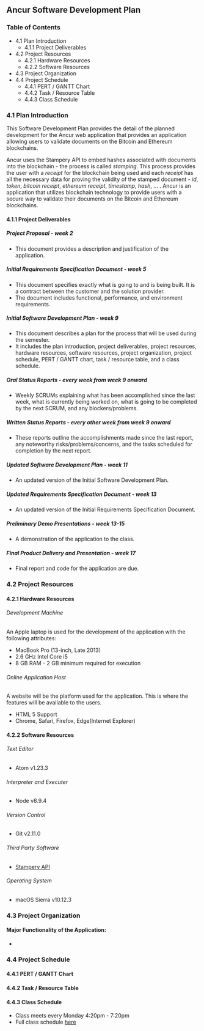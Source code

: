 ## Ancur Software Development Plan  

### Table of Contents
* 4.1 Plan Introduction
    * 4.1.1 Project Deliverables
* 4.2 Project Resources
    * 4.2.1 Hardware Resources
    * 4.2.2 Software Resources
* 4.3 Project Organization
* 4.4 Project Schedule
    * 4.4.1 PERT / GANTT Chart
    * 4.4.2 Task / Resource Table
    * 4.4.3 Class Schedule

### 4.1 Plan Introduction  
This Software Development Plan provides the detail of the planned development for the Ancur web application that provides an application allowing users to validate documents on the Bitcoin and Ethereum blockchains.  

Ancur uses the Stampery API to embed hashes associated with documents into the blockchain - the process is called *stamping*. This process provides the user with a *receipt* for the blockchain being used and each *receipt* has all the necessary data for proving the validity of the stamped document - *id*, *token*, *bitcoin receipt*, *ethereum receipt*, *timestamp*, *hash*, ... . Ancur is an application that utilizes blockchain technology to provide users with a secure way to validate their documents on the Bitcoin and Ethereum blockchains.

#### 4.1.1 Project Deliverables  
##### Project Proposal - *week 2*
* This document provides a description and justification of the application.
##### Initial Requirements Specification Document - *week 5*
* This document specifies exactly what is going to and is being built. It is a contract between the customer and the solution provider.
* The document includes functional, performance, and environment requirements.
##### Initial Software Development Plan - *week 9*
* This document describes a plan for the process that will be used during the semester.
* It includes the plan introduction, project deliverables, project resources, hardware resources, software resources, project organization, project schedule, PERT / GANTT chart, task / resource table, and a class schedule.
##### Oral Status Reports - *every week from week 9 onward*
* Weekly SCRUMs explaining what has been accomplished since the last week, what is currently being worked on, what is going to be completed by the next SCRUM, and any blockers/problems.
##### Written Status Reports - *every other week from week 9 onward*
* These reports outline the accomplishments made since the last report, any noteworthy risks/problems/concerns, and the tasks scheduled for completion by the next report.
##### Updated Software Development Plan - *week 11*
* An updated version of the Initial Software Development Plan.
##### Updated Requirements Specification Document - *week 13*
* An updated version of the Initial Requirements Specification Document.
##### Preliminary Demo Presentations - *week 13-15*
* A demonstration of the application to the class.
##### Final Product Delivery and Presentation - *week 17*
* Final report and code for the application are due.  

### 4.2 Project Resources  
#### 4.2.1 Hardware Resources
###### Development Machine  
An Apple laptop is used for the development of the application with the following attributes:
* MacBook Pro (13-inch, Late 2013)
* 2.6 GHz Intel Core i5
* 8 GB RAM - 2 GB minimum required for execution

###### Online Application Host  
A website will be the platform used for the application. This is where the features will be available to the users.
* HTML 5 Support
* Chrome, Safari, Firefox, Edge(Internet Explorer)  

#### 4.2.2 Software Resources
###### Text Editor
* Atom v1.23.3  

###### Interpreter and Executer
* Node v8.9.4  

###### Version Control
* Git v2.11.0  

###### Third Party Software
* [Stampery API](https://stampery.com/)

###### Operating System
* macOS Sierra v10.12.3  

### 4.3 Project Organization
#### Major Functionality of the Application:
*
### 4.4 Project Schedule
#### 4.4.1 PERT / GANTT Chart
#### 4.4.2 Task / Resource Table
#### 4.4.3 Class Schedule  
* Class meets every Monday 4:20pm - 7:20pm
* Full class schedule [here](http://bjohnson.lmu.build/cmsi402web/classnotes.html)

